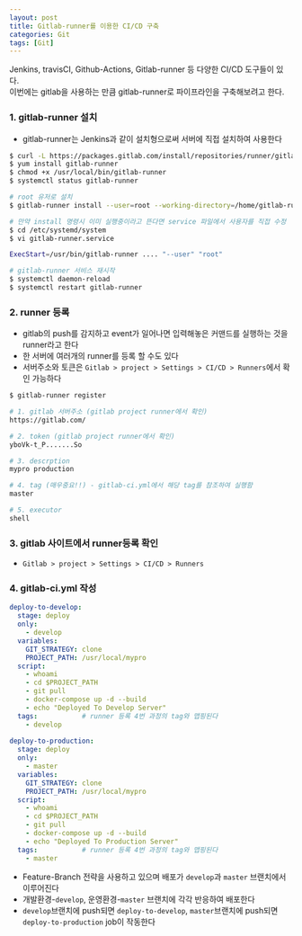 ```yaml
---
layout: post
title: Gitlab-runner를 이용한 CI/CD 구축 
categories: Git
tags: [Git]
---
```

Jenkins, travisCI, Github-Actions, Gitlab-runner 등 다양한 CI/CD 도구들이 있다.  
이번에는 gitlab을 사용하는 만큼 gitlab-runner로 파이프라인을 구축해보려고 한다.

### 1\. gitlab-runner 설치
- gitlab-runner는 Jenkins과 같이 설치형으로써 서버에 직접 설치하여 사용한다

```bash
$ curl -L https://packages.gitlab.com/install/repositories/runner/gitlab-runner/script.rpm.sh | sudo bash
$ yum install gitlab-runner
$ chmod +x /usr/local/bin/gitlab-runner
$ systemctl status gitlab-runner

# root 유저로 설치
$ gitlab-runner install --user=root --working-directory=/home/gitlab-runner

# 만약 install 명령시 이미 실행중이라고 뜬다면 service 파일에서 사용자를 직접 수정
$ cd /etc/systemd/system
$ vi gitlab-runner.service

ExecStart=/usr/bin/gitlab-runner .... "--user" "root"

# gitlab-runner 서비스 재시작
$ systemctl daemon-reload
$ systemctl restart gitlab-runner
```

### 2\. runner 등록
- gitlab의 push를 감지하고 event가 일어나면 입력해놓은 커맨드를 실행하는 것을 runner라고 한다
- 한 서버에 여러개의 runner를 등록 할 수도 있다
- 서버주소와 토큰은 `Gitlab > project > Settings > CI/CD > Runners`에서 확인 가능하다

```bash
$ gitlab-runner register

# 1. gitlab 서버주소 (gitlab project runner에서 확인)
https://gitlab.com/

# 2. token (gitlab project runner에서 확인)
yboVk-t_P.......So

# 3. descrption
mypro production

# 4. tag (매우중요!!) - gitlab-ci.yml에서 해당 tag를 참조하여 실행함
master

# 5. executor
shell
```

### 3\. gitlab 사이트에서 runner등록 확인
- `Gitlab > project > Settings > CI/CD > Runners`


### 4\. gitlab-ci.yml 작성

```yml
deploy-to-develop:
  stage: deploy
  only:
    - develop
  variables:
    GIT_STRATEGY: clone
    PROJECT_PATH: /usr/local/mypro
  script:
    - whoami
    - cd $PROJECT_PATH
    - git pull
    - docker-compose up -d --build
    - echo "Deployed To Develop Server"
  tags:           # runner 등록 4번 과정의 tag와 맵핑된다
    - develop
    
deploy-to-production:
  stage: deploy
  only:
    - master
  variables:
    GIT_STRATEGY: clone
    PROJECT_PATH: /usr/local/mypro
  script:
    - whoami
    - cd $PROJECT_PATH
    - git pull
    - docker-compose up -d --build
    - echo "Deployed To Production Server"
  tags:           # runner 등록 4번 과정의 tag와 맵핑된다
    - master
```
- Feature-Branch 전략을 사용하고 있으며 배포가 `develop`과 `master` 브랜치에서 이루어진다
- 개발환경-`develop`, 운영환경-`master` 브랜치에 각각 반응하여 배포한다
- `develop`브랜치에 push되면 `deploy-to-develop`, `master`브랜치에 push되면 `deploy-to-production` job이 작동한다